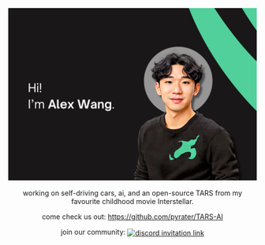<img src="banner.png" alt="Alex">

<p align="center">
  working on self-driving cars, ai, and an open-source TARS from my favourite childhood movie Interstellar.
</p>

<p align="center">
  come check us out: <a href="https://github.com/pyrater/TARS-AI">https://github.com/pyrater/TARS-AI</a>
</p>

<p align="center">
  join our community:     <a href="https://discord.gg/uXkqkz3mJJ">
      <img alt="discord invitation link" src="https://dcbadge.vercel.app/api/server/uXkqkz3mJJ?style=flat" align="center" />
    </a>
</p>

